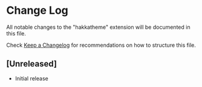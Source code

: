 # Change Log

All notable changes to the "hakkatheme" extension will be documented in this file.

Check [Keep a Changelog](http://keepachangelog.com/) for recommendations on how to structure this file.

## [Unreleased]

- Initial release
